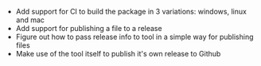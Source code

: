 ﻿* Add support for CI to build the package in 3 variations: windows, linux and mac
* Add support for publishing a file to a release
* Figure out how to pass release info to tool in a simple way for publishing files
* Make use of the tool itself to publish it's own release to Github